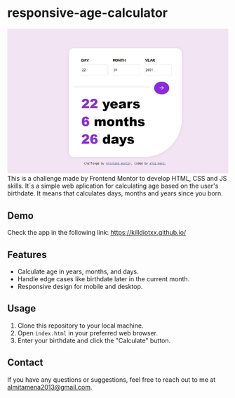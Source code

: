 # responsive-age-calculator
![App Screenshot](./age-calculator-app-main/screen-age-calculator.jpeg)
This is a challenge made by Frontend Mentor to develop  HTML, CSS and JS skills. It´s a simple web aplication  for calculating age based on the user's birthdate. It means that calculates days, months and years since you born. 
## Demo
Check the app in the following link: https://killdiotxx.github.io/

## Features

- Calculate age in years, months, and days.
- Handle edge cases like birthdate later in the current month.
- Responsive design for mobile and desktop.
## Usage

1. Clone this repository to your local machine.
2. Open `index.html` in your preferred web browser.
3. Enter your birthdate and click the "Calculate" button.
## Contact

If you have any questions or suggestions, feel free to reach out to me at [almitamena2013@gmail.com](mailto:almitamena2013@gmail.com).
